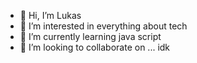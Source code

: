 - 👋 Hi, I’m Lukas
- 👀 I’m interested in everything about tech
- 🌱 I’m currently learning java script
- 💞️ I’m looking to collaborate on ... idk

<!---
lukasocurioso/lukasocurioso is a ✨ special ✨ repository because its `README.md` (this file) appears on your GitHub profile.
You can click the Preview link to take a look at your changes.
--->
